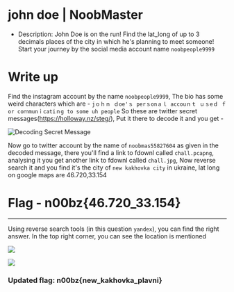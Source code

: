 # john doe | NoobMaster

- Description: John Doe is on the run! Find the lat_long of up to 3 decimals places of the city in which he's planning to meet someone! Start your journey by the social media account name `noobpeople9999`

# Write up

Find the instagram account by the name `noobpeople9999`, The bio has some weird characters which are - `jｏｈｎ ｄоe'ｓ perｓonａｌ acϲοuｎｔ ｕｓeｄ ｆor сoｍmunｉϲatiｎg tо some uh people`
So these are twitter secret messages(https://holloway.nz/steg/), Put it there to decode it and you get -

![Decoding Secret Message](twitter_secret_message.png)

Now go to twitter account by the name of `noobmas55827604` as given in the decoded message, there you'll find a link to fdownl called `chall.pcapng`, analysing it you get another link to fdownl called `chall.jpg`, Now reverse search it and you find it's the city of `new kakhovka city` in ukraine, lat long on google maps are 46.720,33.154

# Flag - n00bz{46.720_33.154}

---

Using reverse search tools (in this question `yandex`), you can find the right answer. In the top right corner, you can see the location is mentioned

![](https://user-images.githubusercontent.com/95117634/172292655-80cebeb1-b9df-46f1-a916-167d2f20adf7.jpg)

![](https://user-images.githubusercontent.com/95117634/172292767-dc48165b-9787-4cc5-8241-a493445e88d2.png)

### Updated flag: n00bz{new_kakhovka_plavni}
